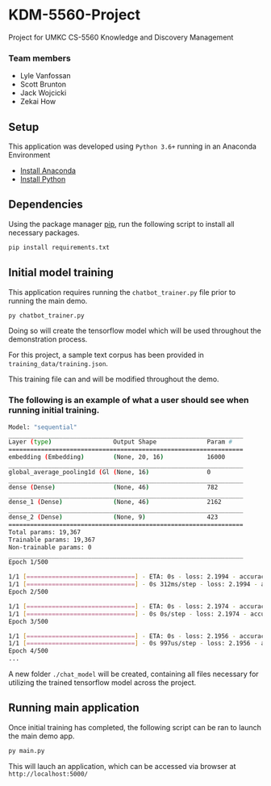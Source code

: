 # KDM-5560-Project
Project for UMKC CS-5560 Knowledge and Discovery Management 
### Team members

- Lyle Vanfossan
- Scott Brunton
- Jack Wojcicki
- Zekai How

## Setup
This application was developed using `Python 3.6+` running in an Anaconda Environment

- [Install Anaconda](https://docs.anaconda.com/anaconda/install/index.html)
- [Install Python](https://www.python.org/downloads/windows/)

## Dependencies
Using the package manager [pip](https://pip.pypa.io/en/stable/), run the following script to install all necessary packages.

```bash
pip install requirements.txt
```

## Initial model training
This application requires running the `chatbot_trainer.py` file prior to running the main demo.

```bash
py chatbot_trainer.py
```
Doing so will create the tensorflow model which will be used throughout the demonstration process.

For this project, a sample text corpus has been provided in `training_data/training.json`. 

This training file can and will be modified throughout the demo.

### The following is an example of what a user should see when running initial training.
```bash
Model: "sequential"
_________________________________________________________________
Layer (type)                 Output Shape              Param #
=================================================================
embedding (Embedding)        (None, 20, 16)            16000
_________________________________________________________________
global_average_pooling1d (Gl (None, 16)                0
_________________________________________________________________
dense (Dense)                (None, 46)                782
_________________________________________________________________
dense_1 (Dense)              (None, 46)                2162
_________________________________________________________________
dense_2 (Dense)              (None, 9)                 423
=================================================================
Total params: 19,367
Trainable params: 19,367
Non-trainable params: 0
_________________________________________________________________
Epoch 1/500

1/1 [==============================] - ETA: 0s - loss: 2.1994 - accuracy: 0.0000e+00
1/1 [==============================] - 0s 312ms/step - loss: 2.1994 - accuracy: 0.0000e+00
Epoch 2/500

1/1 [==============================] - ETA: 0s - loss: 2.1974 - accuracy: 0.1250
1/1 [==============================] - 0s 0s/step - loss: 2.1974 - accuracy: 0.1250
Epoch 3/500

1/1 [==============================] - ETA: 0s - loss: 2.1956 - accuracy: 0.1250
1/1 [==============================] - 0s 997us/step - loss: 2.1956 - accuracy: 0.1250
Epoch 4/500
...
```

A new folder `./chat_model` will be created, containing all files necessary for utilizing the trained tensorflow model across the project.

## Running main application

Once initial training has completed, the following script can be ran to launch the main demo app.
```bash
py main.py
```

This will lauch an application, which can be accessed via browser at `http://localhost:5000/`
